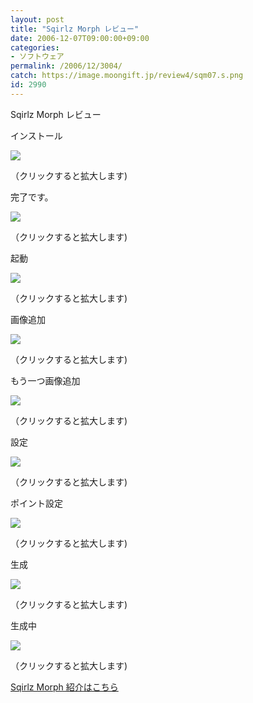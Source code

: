 ```yaml
---
layout: post
title: "Sqirlz Morph レビュー"
date: 2006-12-07T09:00:00+09:00
categories:
- ソフトウェア
permalink: /2006/12/3004/
catch: https://image.moongift.jp/review4/sqm07.s.png
id: 2990
---
```

Sqirlz Morph レビュー  
<!--more-->

インストール

  

[![](https://image.moongift.jp/review4/sqm01.s.png)](https://image.moongift.jp/review4/sqm01.png)  
  
（クリックすると拡大します)

  

完了です。

  

[![](https://image.moongift.jp/review4/sqm02.s.png)](https://image.moongift.jp/review4/sqm02.png)  
  
（クリックすると拡大します)

  

起動

  

[![](https://image.moongift.jp/review4/sqm03.s.png)](https://image.moongift.jp/review4/sqm03.png)  
  
（クリックすると拡大します)

  

画像追加

  

[![](https://image.moongift.jp/review4/sqm05.s.png)](https://image.moongift.jp/review4/sqm05.png)  
  
（クリックすると拡大します)

  

もう一つ画像追加

  

[![](https://image.moongift.jp/review4/sqm07.s.png)](https://image.moongift.jp/review4/sqm07.png)  
  
（クリックすると拡大します)

  

設定

  

[![](https://image.moongift.jp/review4/sqm08.s.png)](https://image.moongift.jp/review4/sqm08.png)  
  
（クリックすると拡大します)

  

ポイント設定

  

[![](https://image.moongift.jp/review4/sqm09.s.png)](https://image.moongift.jp/review4/sqm09.png)  
  
（クリックすると拡大します)

  

生成

  

[![](https://image.moongift.jp/review4/sqm10.s.png)](https://image.moongift.jp/review4/sqm10.png)  
  
（クリックすると拡大します)

  

生成中

  

[![](https://image.moongift.jp/review4/sqm11.s.png)](https://image.moongift.jp/review4/sqm11.png)  
  
（クリックすると拡大します)

  

[Sqirlz Morph 紹介はこちら](http://fw.moongift.jp/intro/i-2998.html)

